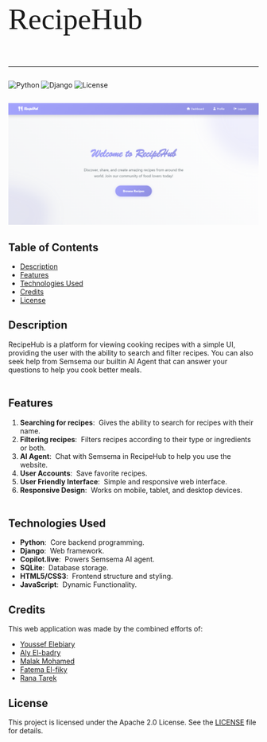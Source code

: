 <p style="font-family: 'Brush Script MT', 'Brush Script Std', cursive; font-size: 60px;"> <i class="fa-solid fa-utensils fa-sm" style="color: #d1d1d1;"></i> RecipeHub </p>

___

<div style="display: flex;">

![Python](https://img.shields.io/badge/Python-3.8+-blue.svg) ![Django](https://img.shields.io/badge/Django-5.2-blue.svg) ![License](https://img.shields.io/badge/license-Apache%202.0-blue.svg)

</div>

![screenshot](static/images/screenshot.png)

## Table of Contents
- [Description](#description)
- [Features](#features)
- [Technologies Used](#technologies-used)
- [Credits](#credits)
- [License](#license)

## Description
RecipeHub is a platform for viewing cooking recipes with a simple UI, providing the user with the ability to search and filter recipes.
You can also seek help from Semsema our builtin AI Agent that can answer your questions to help you cook better meals. <br><br>

## Features
1) **Searching for recipes**: &nbsp;Gives the ability to search for recipes with their name.
2) **Filtering recipes**: &nbsp;Filters recipes according to their type or ingredients or both.
3) **AI Agent**: &nbsp;Chat with Semsema in RecipeHub to help you use the website.
4) **User Accounts**: &nbsp;Save favorite recipes.
5) **User Friendly Interface**: &nbsp;Simple and responsive web interface.
6) **Responsive Design**: &nbsp;Works on mobile, tablet, and desktop devices. <br><br>

## Technologies Used
- **Python**: &nbsp;Core backend programming.
- **Django**: &nbsp;Web framework.
- **Copilot.live**: &nbsp;Powers Semsema AI agent.
- **SQLite**: &nbsp;Database storage.
- **HTML5/CSS3**: &nbsp;Frontend structure and styling.
- **JavaScript**: &nbsp;Dynamic Functionality.

## Credits
This web application was made by the combined efforts of:
* [Youssef Elebiary](https://github.com/YoussefElebiary)
* [Aly El-badry](https://github.com/Aly-El-Badry)
* [Malak Mohamed](https://github.com/malakmohamedrefaat)
* [Fatema El-fiky](https://github.com/fatema123elfiky)
* [Rana Tarek](https://github.com/RanaTarekAhmed)

## License
This project is licensed under the Apache 2.0 License. See the [LICENSE](LICENSE) file for details.